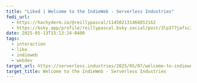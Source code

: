 ```yaml
---
title: "Liked | Welcome to the IndieWeb - Serverless Industries"
fedi_url:
  - https://hachyderm.io/@reillypascal/114502131466052162
  - https://bsky.app/profile/reillypascal.bsky.social/post/3lp377jafsc2y
date: 2025-05-13T15:13:24-0400
tags:
  - interaction
  - like
  - indieweb
  - webdev
target_url: https://serverless.industries/2025/05/07/welcome-to-indieweb.en.html
target_title: Welcome to the IndieWeb - Serverless Industries
---
```

